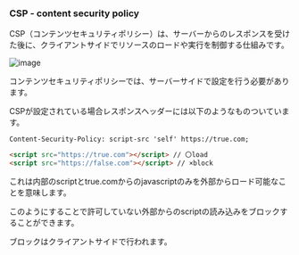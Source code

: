 ### CSP - content security policy

CSP（コンテンツセキュリティポリシー）は、サーバーからのレスポンスを受けた後に、クライアントサイドでリソースのロードや実行を制御する仕組みです。

![image](https://github.com/user-attachments/assets/eaa0ec93-9083-4c2c-bd60-7d21f3901b8f)

コンテンツセキュリティポリシーでは、サーバーサイドで設定を行う必要があります。

CSPが設定されている場合レスポンスヘッダーには以下のようなものついています。

```
Content-Security-Policy: script-src 'self' https://true.com;
```

```html
<script src="https://true.com"></script> // 〇load
<script src="https://false.com"></script> // ×block
```

これは内部のscriptとtrue.comからのjavascriptのみを外部からロード可能なことを意味します。

このようにすることで許可していない外部からのscriptの読み込みをブロックすることができます。

ブロックはクライアントサイドで行われます。
